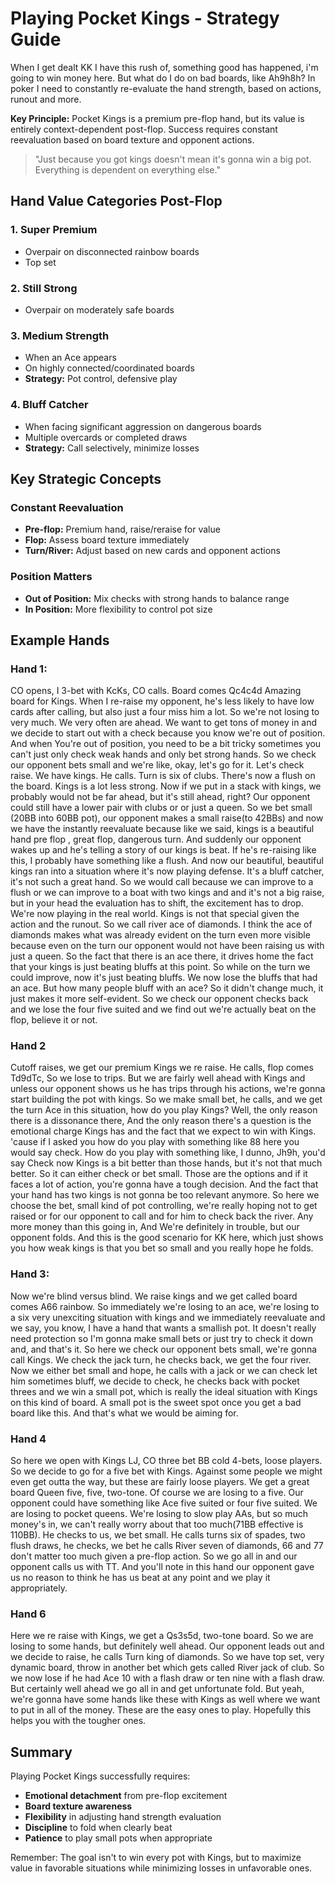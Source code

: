 
# Playing Pocket Kings - Strategy Guide


When I get dealt KK I have this rush of, something good has happened, i'm going to win money here. But what do I do on bad boards, like Ah9h8h? In poker I need to constantly re-evaluate the hand strength, based on actions, runout and more.

**Key Principle:** Pocket Kings is a premium pre-flop hand, but its value is entirely context-dependent post-flop. Success requires constant reevaluation based on board texture and opponent actions.

> "Just because you got kings doesn't mean it's gonna win a big pot. Everything is dependent on everything else."

## Hand Value Categories Post-Flop

### 1. **Super Premium**

- Overpair on disconnected rainbow boards
- Top set 


### 2. **Still Strong**

- Overpair on moderately safe boards

### 3. **Medium Strength**

- When an Ace appears
- On highly connected/coordinated boards
- **Strategy:** Pot control, defensive play

### 4. **Bluff Catcher**

- When facing significant aggression on dangerous boards
- Multiple overcards or completed draws
- **Strategy:** Call selectively, minimize losses

## Key Strategic Concepts

### Constant Reevaluation

- **Pre-flop:** Premium hand, raise/reraise for value
- **Flop:** Assess board texture immediately
- **Turn/River:** Adjust based on new cards and opponent actions

### Position Matters

- **Out of Position:** Mix checks with strong hands to balance range
- **In Position:** More flexibility to control pot size

## Example Hands

### Hand 1:

CO opens, I 3-bet with KcKs, CO calls. Board comes Qc4c4d
Amazing board for Kings. When I re-raise my opponent, he's less likely to have low cards after calling, but also just a four miss him a lot.
So we're not losing to very much. We very often are ahead. We want to get tons of money in
and we decide to start out with a check because you know we're out of position. And when You're out of position, you need
to be a bit tricky sometimes you can't just only check weak hands and only bet strong hands. So we check our opponent bets small
and we're like, okay, let's go for it. Let's check raise. We have kings. He calls. Turn is six of clubs. There's now a flush on the board.
Kings is a lot less strong. Now if we put in a stack with kings, we probably would not be far ahead,
but it's still ahead, right? Our opponent could still have a lower pair with clubs or or just a queen.
So we bet small (20BB into 60BB pot), our opponent makes a small raise(to 42BBs) and now we have the instantly reevaluate because like we said,
kings is a beautiful hand pre flop , great flop, dangerous turn. And suddenly our opponent wakes up and he's telling a story of our kings is beat.
If he's  re-raising like this, I probably have something like a flush. And now our beautiful, beautiful kings ran into a situation
where it's now playing defense. It's a bluff catcher, it's not such a great hand. So we would call because we can improve to a flush
or we can improve to a boat with two kings and and it's not a big raise, but in your head the evaluation has to shift,
the excitement has to drop. We're now playing in the real world. Kings is not that special given the action and the runout.
So we call river ace of diamonds. I think the ace of diamonds makes what was already evident on the turn even more visible
because even on the turn our opponent would not have been raising us with just a queen. So the fact that there is an ace there, it drives home the fact that your kings is just beating bluffs at this point. So while on the turn we could improve,
now it's just beating bluffs. We now lose the bluffs that had an ace. But how many people bluff with an ace?
So it didn't change much, it just makes it more self-evident. So we check our opponent checks back and we lose the four five suited and we find out we're actually beat on the flop, believe it or not.

### Hand 2

Cutoff raises, we get  our premium Kings we re raise.
He calls, flop comes Td9dTc, So we lose to trips. But we are fairly well ahead with Kings and
unless our opponent shows us he has trips through his actions, we're gonna start building the pot with kings. So we make small bet, he calls,
and we get the turn Ace in this situation, how do you play Kings? Well, the only reason there is a dissonance there,
And the only reason there's a question is the emotional charge Kings has and the fact that we expect to win with Kings.
'cause if I asked you how do you play with something like 88 here you would say check. How do you play with something like, I dunno, Jh9h,
you'd say Check now Kings is a bit better than those hands, but it's not that much better. So it can either check or bet small.
Those are the options and if it faces a lot of action, you're gonna have a tough decision. And the fact that your hand has two kings is not gonna be
too relevant anymore. So here we choose the bet, small kind of pot controlling, we're really hoping not to get raised
or for our opponent to call and for him to check back the river.  Any more money than this going in, And We're definitely in trouble, but our opponent folds. And this is the good scenario for KK here, which just shows you how weak kings is that you bet so small
and you really hope he folds. 

### Hand 3:
Now we're blind versus blind. We raise kings and we get called board comes A66 rainbow.
So immediately we're losing to an ace, we're losing to a six very unexciting situation with kings and we immediately reevaluate
and we say, you know, I have a hand that wants a smallish pot. It doesn't really need protection so I'm gonna make small bets
or just try to check it down and, and that's it. So here we check our opponent bets small, we're gonna call Kings.
We check the jack turn, he checks back, we get the four river. Now we either bet small and hope, he calls with a jack
or we can check let him sometimes bluff, we decide to check, he checks back with pocket threes and we win a small pot, which is really the ideal situation
with Kings on this kind of board. A small pot is the sweet spot once you get a bad board like this.
And that's what we would be aiming for. 


### Hand 4

So here we open with Kings LJ, CO three bet BB cold 4-bets, loose players. So we decide to go for a five bet with Kings. Against some people we might even get outta the way,
but these are fairly loose players. We get a great board Queen five, five, two-tone. Of course we are losing to a five.
Our opponent could have something like Ace five suited or four five suited. We are losing to pocket queens. We're losing to slow play AAs,
but so much money's in, we can't really worry about that too much(71BB effective is 110BB). He checks to us, we bet small.
He calls turns six of spades, two flush draws, he checks, we bet he calls River seven of diamonds, 66
and 77 don't matter too much given a pre-flop action. So we go all in and our opponent calls us with TT.
And you'll note in this hand our opponent gave us no reason to think he has us beat at any point
and we play it appropriately.

### Hand 6
Here we re raise with Kings, we get a Qs3s5d, two-tone board. So we are losing to some hands, but definitely well ahead.
Our opponent leads out and we decide to raise, he calls Turn king of diamonds. So we have top set, very dynamic board,
throw in another bet which gets called River jack of club. So we now lose if he had Ace 10 with a flash draw
or ten nine with a flash draw. But certainly well ahead we go all in and get unfortunate fold. But yeah, we're gonna have some hands like
these with Kings as well where we want to put in all of the money. These are the easy ones to play. Hopefully this helps you with the tougher ones.


## Summary

Playing Pocket Kings successfully requires:

- **Emotional detachment** from pre-flop excitement
- **Board texture awareness**
- **Flexibility** in adjusting hand strength evaluation
- **Discipline** to fold when clearly beat
- **Patience** to play small pots when appropriate

Remember: The goal isn't to win every pot with Kings, but to maximize value in favorable situations while minimizing losses in unfavorable ones.